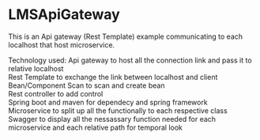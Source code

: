 # LMSApiGateway
This is an Api gateway (Rest Template) example communicating to each localhost that host microservice.

Technology used:
Api gateway to host all the connection link and pass it to relative localhost<br>
Rest Template to exchange the link between localhost and client<br>
Bean/Component Scan to scan and create bean<br>
Rest controller to add control<br>
Spring boot and maven for dependecy and spring framework<br>
Microservice to split up all the functionally to each respective class<br>
Swagger to display all the nessassary function needed for each microservice and each relative path for temporal look<br>
